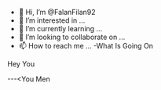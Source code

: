 - 👋 Hi, I’m @FalanFilan92
- 👀 I’m interested in ...
- 🌱 I’m currently learning ...
- 💞️ I’m looking to collaborate on ...
- 📫 How to reach me ...
-What Is Going On
<!---Hako
FalanFilan92/FalanFilan92 is a ✨ special ✨ repository because its `README.md` (this file) appears on your GitHub profile.
You can click the Preview link to take a look at your changes.
--->Hey You
---<You Men
